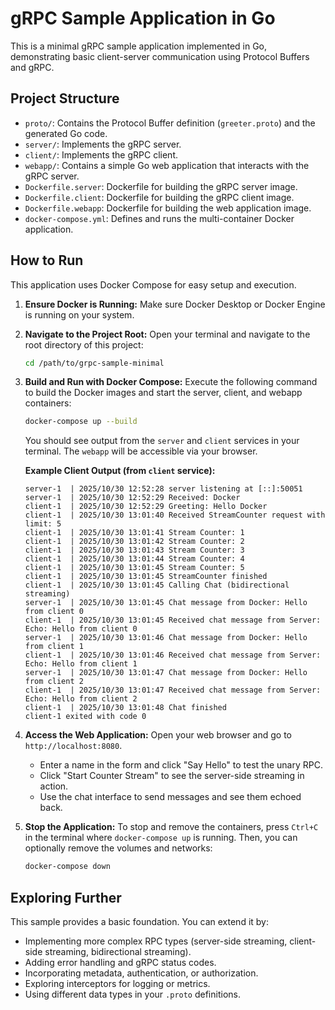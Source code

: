 # gRPC Sample Application in Go

This is a minimal gRPC sample application implemented in Go, demonstrating basic client-server communication using Protocol Buffers and gRPC.

## Project Structure

- `proto/`: Contains the Protocol Buffer definition (`greeter.proto`) and the generated Go code.
- `server/`: Implements the gRPC server.
- `client/`: Implements the gRPC client.
- `webapp/`: Contains a simple Go web application that interacts with the gRPC server.
- `Dockerfile.server`: Dockerfile for building the gRPC server image.
- `Dockerfile.client`: Dockerfile for building the gRPC client image.
- `Dockerfile.webapp`: Dockerfile for building the web application image.
- `docker-compose.yml`: Defines and runs the multi-container Docker application.

## How to Run

This application uses Docker Compose for easy setup and execution.

1.  **Ensure Docker is Running:** Make sure Docker Desktop or Docker Engine is running on your system.

2.  **Navigate to the Project Root:** Open your terminal and navigate to the root directory of this project:
    ```bash
    cd /path/to/grpc-sample-minimal
    ```

3.  **Build and Run with Docker Compose:** Execute the following command to build the Docker images and start the server, client, and webapp containers:
    ```bash
    docker-compose up --build
    ```

    You should see output from the `server` and `client` services in your terminal. The `webapp` will be accessible via your browser.

    **Example Client Output (from `client` service):**
    ```
    server-1  | 2025/10/30 12:52:28 server listening at [::]:50051
    server-1  | 2025/10/30 12:52:29 Received: Docker
    client-1  | 2025/10/30 12:52:29 Greeting: Hello Docker
    client-1  | 2025/10/30 13:01:40 Received StreamCounter request with limit: 5
    client-1  | 2025/10/30 13:01:41 Stream Counter: 1
    client-1  | 2025/10/30 13:01:42 Stream Counter: 2
    client-1  | 2025/10/30 13:01:43 Stream Counter: 3
    client-1  | 2025/10/30 13:01:44 Stream Counter: 4
    client-1  | 2025/10/30 13:01:45 Stream Counter: 5
    client-1  | 2025/10/30 13:01:45 StreamCounter finished
    client-1  | 2025/10/30 13:01:45 Calling Chat (bidirectional streaming)
    server-1  | 2025/10/30 13:01:45 Chat message from Docker: Hello from client 0
    client-1  | 2025/10/30 13:01:45 Received chat message from Server: Echo: Hello from client 0
    server-1  | 2025/10/30 13:01:46 Chat message from Docker: Hello from client 1
    client-1  | 2025/10/30 13:01:46 Received chat message from Server: Echo: Hello from client 1
    server-1  | 2025/10/30 13:01:47 Chat message from Docker: Hello from client 2
    client-1  | 2025/10/30 13:01:47 Received chat message from Server: Echo: Hello from client 2
    client-1  | 2025/10/30 13:01:48 Chat finished
    client-1 exited with code 0
    ```

4.  **Access the Web Application:** Open your web browser and go to `http://localhost:8080`.
    - Enter a name in the form and click "Say Hello" to test the unary RPC.
    - Click "Start Counter Stream" to see the server-side streaming in action.
    - Use the chat interface to send messages and see them echoed back.

5.  **Stop the Application:** To stop and remove the containers, press `Ctrl+C` in the terminal where `docker-compose up` is running. Then, you can optionally remove the volumes and networks:
    ```bash
    docker-compose down
    ```

## Exploring Further

This sample provides a basic foundation. You can extend it by:

- Implementing more complex RPC types (server-side streaming, client-side streaming, bidirectional streaming).
- Adding error handling and gRPC status codes.
- Incorporating metadata, authentication, or authorization.
- Exploring interceptors for logging or metrics.
- Using different data types in your `.proto` definitions.
